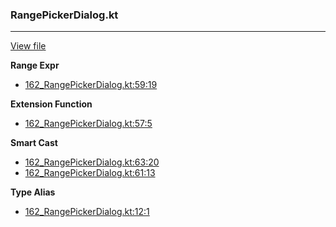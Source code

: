 ### RangePickerDialog.kt
---
[View file](../files/162_RangePickerDialog.kt)

**Range Expr**

 - [162_RangePickerDialog.kt:59:19](../files/162_RangePickerDialog.kt#L59)

**Extension Function**

 - [162_RangePickerDialog.kt:57:5](../files/162_RangePickerDialog.kt#L57)

**Smart Cast**

 - [162_RangePickerDialog.kt:63:20](../files/162_RangePickerDialog.kt#L63)
 - [162_RangePickerDialog.kt:61:13](../files/162_RangePickerDialog.kt#L61)

**Type Alias**

 - [162_RangePickerDialog.kt:12:1](../files/162_RangePickerDialog.kt#L12)
